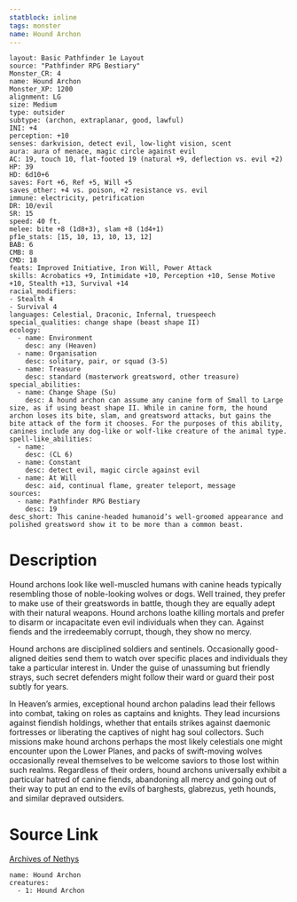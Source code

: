 ```yaml
---
statblock: inline
tags: monster
name: Hound Archon
---
```

```statblock
layout: Basic Pathfinder 1e Layout
source: "Pathfinder RPG Bestiary"
Monster_CR: 4
name: Hound Archon
Monster_XP: 1200
alignment: LG
size: Medium
type: outsider
subtype: (archon, extraplanar, good, lawful)
INI: +4
perception: +10
senses: darkvision, detect evil, low-light vision, scent
aura: aura of menace, magic circle against evil
AC: 19, touch 10, flat-footed 19 (natural +9, deflection vs. evil +2)
HP: 39
HD: 6d10+6
saves: Fort +6, Ref +5, Will +5
saves_other: +4 vs. poison, +2 resistance vs. evil
immune: electricity, petrification
DR: 10/evil
SR: 15
speed: 40 ft.
melee: bite +8 (1d8+3), slam +8 (1d4+1)
pf1e_stats: [15, 10, 13, 10, 13, 12]
BAB: 6
CMB: 8
CMD: 18
feats: Improved Initiative, Iron Will, Power Attack
skills: Acrobatics +9, Intimidate +10, Perception +10, Sense Motive +10, Stealth +13, Survival +14
racial_modifiers:
- Stealth 4
- Survival 4
languages: Celestial, Draconic, Infernal, truespeech
special_qualities: change shape (beast shape II)
ecology:
  - name: Environment
    desc: any (Heaven)
  - name: Organisation
    desc: solitary, pair, or squad (3-5)
  - name: Treasure
    desc: standard (masterwork greatsword, other treasure)
special_abilities:
  - name: Change Shape (Su)
    desc: A hound archon can assume any canine form of Small to Large size, as if using beast shape II. While in canine form, the hound archon loses its bite, slam, and greatsword attacks, but gains the bite attack of the form it chooses. For the purposes of this ability, canines include any dog-like or wolf-like creature of the animal type.
spell-like_abilities:
  - name:
    desc: (CL 6)
  - name: Constant
    desc: detect evil, magic circle against evil
  - name: At Will
    desc: aid, continual flame, greater teleport, message
sources:
  - name: Pathfinder RPG Bestiary
    desc: 19
desc_short: This canine-headed humanoid’s well-groomed appearance and polished greatsword show it to be more than a common beast.
```
# Description
Hound archons look like well-muscled humans with canine heads typically resembling those of noble-looking wolves or dogs. Well trained, they prefer to make use of their greatswords in battle, though they are equally adept with their natural weapons. Hound archons loathe killing mortals and prefer to disarm or incapacitate even evil individuals when they can. Against fiends and the irredeemably corrupt, though, they show no mercy.

Hound archons are disciplined soldiers and sentinels. Occasionally good-aligned deities send them to watch over specific places and individuals they take a particular interest in. Under the guise of unassuming but friendly strays, such secret defenders might follow their ward or guard their post subtly for years.

In Heaven’s armies, exceptional hound archon paladins lead their fellows into combat, taking on roles as captains and knights. They lead incursions against fiendish holdings, whether that entails strikes against daemonic fortresses or liberating the captives of night hag soul collectors. Such missions make hound archons perhaps the most likely celestials one might encounter upon the Lower Planes, and packs of swift-moving wolves occasionally reveal themselves to be welcome saviors to those lost within such realms. Regardless of their orders, hound archons universally exhibit a particular hatred of canine fiends, abandoning all mercy and going out of their way to put an end to the evils of barghests, glabrezus, yeth hounds, and similar depraved outsiders.
# Source Link
[Archives of Nethys](https://aonprd.com/MonsterDisplay.aspx?ItemName=Hound%20Archon)
```encounter-table
name: Hound Archon
creatures:
  - 1: Hound Archon
```
